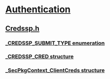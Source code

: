 # [Authentication](../_security/index.md)
## [Credssp.h](index.md)
### [_CREDSSP_SUBMIT_TYPE enumeration](../credssp/ne-credssp-_credssp_submit_type.md)
### [_CREDSSP_CRED structure](../credssp/ns-credssp-_credssp_cred.md)
### [_SecPkgContext_ClientCreds structure](../credssp/ns-credssp-_secpkgcontext_clientcreds.md)
